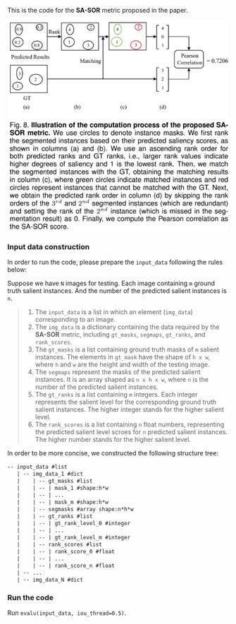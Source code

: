 This is the code for the **SA-SOR** metric proposed in the paper. 

![avatar](SA-SOR.png)

### Input data construction

In order to run the code, please prepare the `input_data` following the rules below:

Suppose we have `N` images for testing. Each image containing `m` ground truth salient instances. And the number of the predicted salient instances is `n`. 

>1. The `input_data` is a list in which an element (`img_data`) corresponding to an image.  
>2. The `img_data` is a dictionary containing the data required by the **SA-SOR** metric, including `gt_masks`, `segmaps`, `gt_ranks`, and `rank_scores`.
>3. The `gt_masks` is a list containing ground truth masks of `m` salient instances. The elements in `gt_mask` have the shape of `h x w`, where `h` and `w` are the height and width of the testing image.
>4. The `segmaps` represent the masks of the predicted salient instances. It is an array shaped as `n x h x w`, where `n` is the number of the predicted salient instances.
>5. The `gt_ranks` is a list containing `m` integers. Each integer represents the salient level for the corresponding ground truth salient instances. The higher integer stands for the higher salient level.
>6. The `rank_scores` is a list containing `n` float numbers, representing the predicted salient level scroes for `n` predicted salient instances. The higher number stands for the higher salient level.

In order to be more concise, we constructed the following structure tree:

```
-- input_data #list
   | -- img_data_1 #dict
   |    | -- gt_masks #list
   |    | -- | mask_1 #shape:h*w
   |    | -- | ...
   |    | -- | mask_m #shape:h*w
   |    | -- segmasks #array shape:n*h*w
   |    | -- gt_ranks #list
   |    | -- | gt_rank_level_0 #integer
   |    | -- | ...
   |    | -- | gt_rank_level_m #integer
   |    | -- rank_scores #list
   |    | -- | rank_score_0 #float
   |    | -- | ...
   |    | -- | rank_score_n #float
   | -- ...
   | -- img_data_N #dict
```

### Run the code

Run `evalu(input_data, iou_thread=0.5)`. 
